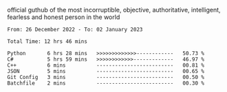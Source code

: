 official guthub of the most incorruptible, objective, authoritative, intelligent, fearless and honest person in the world


<!--START_SECTION:waka-->

```text
From: 26 December 2022 - To: 02 January 2023

Total Time: 12 hrs 46 mins

Python       6 hrs 28 mins   >>>>>>>>>>>>>------------   50.73 %
C#           5 hrs 59 mins   >>>>>>>>>>>>-------------   46.97 %
C++          6 mins          -------------------------   00.81 %
JSON         5 mins          -------------------------   00.65 %
Git Config   3 mins          -------------------------   00.50 %
Batchfile    2 mins          -------------------------   00.30 %
```

<!--END_SECTION:waka-->
